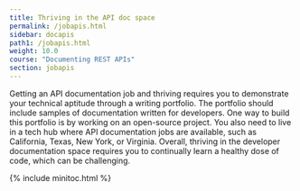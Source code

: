 ```yaml
---
title: Thriving in the API doc space
permalink: /jobapis.html
sidebar: docapis
path1: /jobapis.html
weight: 10.0
course: "Documenting REST APIs"
section: jobapis
---
```


Getting an API documentation job and thriving requires you to demonstrate your technical aptitude through a writing portfolio. The portfolio should include samples of documentation written for developers. One way to build this portfolio is by working on an open-source project. You also need to live in a tech hub where API documentation jobs are available, such as California, Texas, New York, or Virginia. Overall, thriving in the developer documentation space requires you to continually learn a healthy dose of code, which can be challenging.

{% include minitoc.html %}
